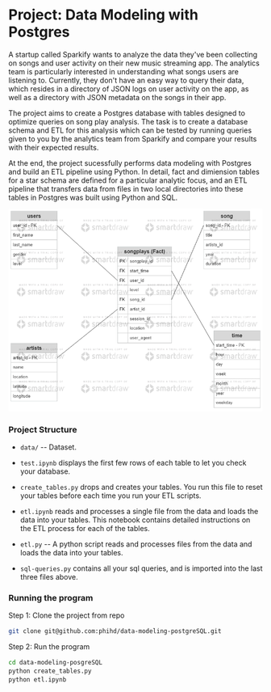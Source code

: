 # Project: Data Modeling with Postgres
A startup called Sparkify wants to analyze the data they've been collecting on songs and user activity on their new music streaming app. The analytics team is particularly interested in understanding what songs users are listening to. Currently, they don't have an easy way to query their data, which resides in a directory of JSON logs on user activity on the app, as well as a directory with JSON metadata on the songs in their app.

The project aims to create a Postgres database with tables designed to optimize queries on song play analysis. The task is to create a database schema and ETL for this analysis which can be tested by running queries given to you by the analytics team from Sparkify and compare your results with their expected results.

At the end, the project sucessfully performs data modeling with Postgres and build an ETL pipeline using Python. In detail, fact and dimiension tables for a star schema are defined for a particular analytic focus, and an ETL pipeline that transfers data from files in two local directories into these tables in Postgres was built using Python and SQL.

![](schema.png)

### Project Structure

  * `data/` -- Dataset.

  *  `test.ipynb` displays the first few rows of each table to let you check your database.
  
  * `create_tables.py` drops and creates your tables. You run this file to reset your tables before each time you run your ETL scripts.
  
  * `etl.ipynb` reads and processes a single file from the data and loads the data into your tables. This notebook contains detailed instructions on the ETL process for each of the tables.
  
  * `etl.py` -- A python script reads and processes files from the data and loads the data into your tables.
  
  * `sql-queries.py` contains all your sql queries, and is imported into the last three files above.
  
### Running the program
Step 1: Clone the project from repo
```bash
git clone git@github.com:phihd/data-modeling-postgreSQL.git
```
Step 2: Run the program
```bash
cd data-modeling-posgreSQL
python create_tables.py
python etl.ipynb
```
